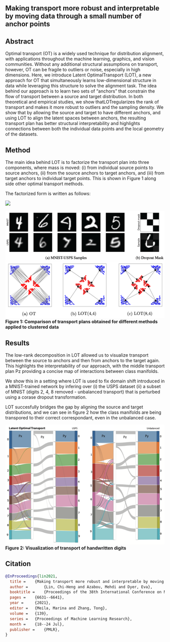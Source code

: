 ## Making transport more robust and interpretable by moving data through a small number of anchor points

## Abstract
Optimal transport (OT) is a widely used technique for distribution alignment, with applications throughout the machine learning, graphics, and vision communities. Without any additional structural assumptions on transport, however, OT can be fragile to outliers or noise, especially in high dimensions. Here, we introduce Latent OptimalTransport (LOT), a new approach for OT that simultaneously learns low-dimensional structure in data while leveraging this structure to solve the alignment task.  The idea behind our approach is to learn two sets of “anchors” that constrain the flow of transport between a source and target distribution. In both theoretical and empirical studies, we show thatLOTregularizes the rank of transport and makes it more robust to outliers and the sampling density. We show that by allowing the source and target to have different anchors, and using LOT to align the latent spaces between anchors,  the resulting transport plan has better structural interpretability and highlights connections between both the individual data points and the local geometry of the datasets.

## Method
The main idea behind LOT is to factorize the transport plan into three components, where mass is moved: (i) from individual source points to source anchors, (ii) from the source anchors to target anchors, and (iii) from target anchors to individual target points. This is shown in Figure 1 along side other optimal transport methods.

The factorized form is written as follows:

![](https://latex.codecogs.com/svg.latex?\mathbf{P}=\mathbf{P}_{x}%20\operatorname{diag}\left(\mathbf{u}_{z}^{-1}\right)%20\mathbf{P}_{z}%20\operatorname{diag}\left(\mathbf{v}_{z}^{-1}\right)%20\mathbf{P}_{y})

![](imgs/minist.png)
![](imgs/figure1_red.png)
**Figure 1: Comparison of transport plans obtained for different methods applied to clustered data**

## Results
The low-rank decomposition in LOT allowed us to visualize transport between the source to anchors and then from anchors to the target again. This highlights the interpretability of our approach, with the middle transport plan Pz providing a concise map of interactions between class manifolds. 

We show this in a setting where LOT is used to fix domain shift introduced in a MNIST-trained network by infering over (i) the USPS dataset (ii) a subset of MNIST (digits 2, 4, 8 removed - unbalanced transport) that is perturbed using a corase dropout transformation.

LOT succesfully bridges the gap by aligning the source and target distributions, and we can see in figure 2 how the class manifolds are being transpored to their correct correspondant, even in the unbalanced case.

![](imgs/figure2.png)
**Figure 2: Visualization of transport of handwritten digits**

## Citation

```bibtex
@InProceedings{lin2021,
  title = 	 {Making transport more robust and interpretable by moving data through a small number of anchor points},
  author =       {Lin, Chi-Heng and Azabou, Mehdi and Dyer, Eva},
  booktitle = 	 {Proceedings of the 38th International Conference on Machine Learning},
  pages = 	 {6631--6641},
  year = 	 {2021},
  editor = 	 {Meila, Marina and Zhang, Tong},
  volume = 	 {139},
  series = 	 {Proceedings of Machine Learning Research},
  month = 	 {18--24 Jul},
  publisher =    {PMLR},
}
```
